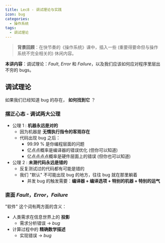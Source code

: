 ```yaml
---
title: Lec8 - 调试理论与实践
icon: bug
categories:
  - 操作系统
tags:
  - 调试理论
---
```


> **背景回顾**：在快节奏的《操作系统》课中，插入一些 (重要得要命但与操作系统不完全相关的) 休闲内容。

**本讲内容**：调试理论：*Fault*, *Error* 和 *Failure*，以及我们应该如何应对程序里层出不穷的 bugs。

<!-- more --->

## 调试理论

如果我们已经知道 bug 的存在， **如何找到它** ？

### 摆正心态 - 调试两大公理

- 公理 1 : **机器永远是对的**
  - 因为机器是 **无情执行指令的客观存在**
  - 代码出现 bug 之后：
    - 99.99 % 是你编程层面的问题
    - 亿点点概率是编译器的错误优化 (但你可以知道)
    - 亿点点点点概率是硬件层面上的错误 (但你也可以知道)
- 公理 2 : **未测代码永远是错的**
  - 反复测试过的代码都有可能是错的
  - 我们 "默认" 不可能出现 bug 的地方，往往 bug 就在那里躺着
    - 并发 bug 的触发需要：**编译器 + 编译选项 + 特别的机器 + 特别的运气**

### 直面 *Fault*，*Error*，*Failure*

"软件" 这个词有两方面的含义：

- 人类需求在信息世界上的 **投影**
  - 需求分析错误 -> *bug*
- 计算过程中的 **精确数学描述**
  - 实现错误 -> *bug*

